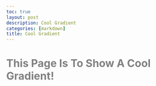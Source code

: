 ```yaml
---
toc: true
layout: post
description: Cool Gradient
categories: [markdown]
title: Cool Gradient
---
```

<style>
body {
  background-image: url('https://dashpen.github.io/blog/images/cool-gradient.jpg');
  background-repeat: no-repeat;
  background-attachment: fixed;
  background-size: cover;
  color: grey;
}
</style>

# This Page Is To Show A Cool Gradient!